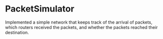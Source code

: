 # PacketSimulator
Implemented a simple network that keeps track of the arrival of packets, which routers received the packets, and whether the packets reached their destination.
